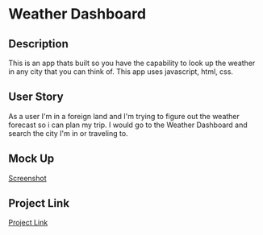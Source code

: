 # Weather Dashboard


## Description

This is an app thats built so you have the capability to look up the weather in any city that you can think of. This app uses javascript, html, css.

## User Story

As a user I'm in a foreign land and I'm trying to figure out the weather forecast so i can plan my trip. I would go to the Weather Dashboard and search the city I'm in or traveling to.

## Mock Up

[Screenshot](./assets/Images/screenshot.png)

## Project Link
[Project Link](https://skylardorn.github.io/WeatherDashboard/)

